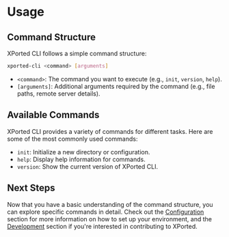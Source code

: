 # Usage

## Command Structure

XPorted CLI follows a simple command structure:

```bash
xported-cli <command> [arguments]
```
- `<command>`: The command you want to execute (e.g., `init`, `version`, `help`).
- `[arguments]`: Additional arguments required by the command (e.g., file paths, remote server details).

## Available Commands
XPorted CLI provides a variety of commands for different tasks. Here are some of the most commonly used commands:
- `init`: Initialize a new directory or configuration.
- `help`: Display help information for commands.
- `version`: Show the current version of XPorted CLI.

## Next Steps
Now that you have a basic understanding of the command structure, you can explore specific commands in detail. Check out the [Configuration](configuration.md) section for more information on how to set up your environment, and the [Development](development.md) section if you're interested in contributing to XPorted.
